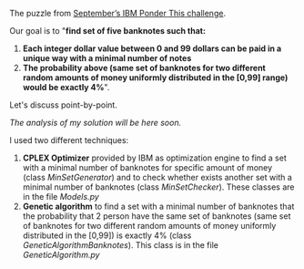 The puzzle from [September’s IBM Ponder This challenge](http://www.research.ibm.com/haifa/ponderthis/challenges/September2019.html).

Our goal is to "**find set of five banknotes such that:**
1. **Each integer dollar value between 0 and 99 dollars can be paid in a unique way with a minimal number of notes**
2. **The probability above (same set of banknotes for two different random amounts of money uniformly distributed in the [0,99] range) would be exactly 4%**".

Let's discuss point-by-point.

*The analysis of my solution will be here soon.*

I used two different techniques:
1. **CPLEX Optimizer** provided by IBM as optimization engine to find a set with a minimal number of banknotes for specific amount of money (class *MinSetGenerator*) and to check whether exists another set with a minimal number of banknotes (class *MinSetChecker*). These classes are in the file *Models.py*
2. **Genetic algorithm** to find a set with a minimal number of banknotes that the probability that 2 person have the same set of banknotes (same set of banknotes for two different random amounts of money uniformly distributed in the [0,99]) is exactly 4% (class *GeneticAlgorithmBanknotes*). This class is in the file *GeneticAlgorithm.py* 

